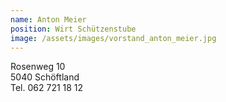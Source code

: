 ```yaml
---
name: Anton Meier
position: Wirt Schützenstube
image: /assets/images/vorstand_anton_meier.jpg
---
```

Rosenweg 10  
5040 Schöftland  
Tel. 062 721 18 12  
